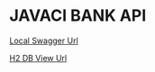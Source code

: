 # JAVACI BANK API

[Local Swagger Url](http://localhost:8082/)

[H2 DB View Url](http://localhost:8082/h2-console/)